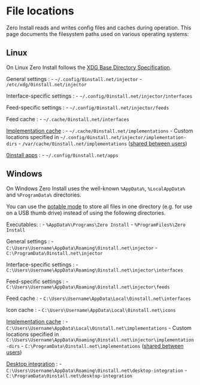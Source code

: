 # File locations

Zero Install reads and writes config files and caches during operation. This page documents the filesystem paths used on various operating systems:

## Linux

On Linux Zero Install follows the [XDG Base Directory Specification](https://specifications.freedesktop.org/basedir-spec/basedir-spec-latest.html).

General settings
:   - `~/.config/0install.net/injector`
    - `/etc/xdg/0install.net/injector`

Interface-specific settings
:   - `~/.config/0install.net/injector/interfaces`

Feed-specific settings
:   - `~/.config/0install.net/injector/feeds`

Feed cache
:   - `~/.cache/0install.net/interfaces`

[Implementation cache](cache.md)
:   - `~/.cache/0install.net/implementations`
    - Custom locations specified in `~/.config/0install.net/injector/implementation-dirs`
    - `/var/cache/0install.net/implementations` ([shared between users](sharing.md#linux))

[0install apps](../basics/using-apps.md)
:   - `~/.config/0install.net/apps`

## Windows

On Windows Zero Install uses the well-known `%AppData%`, `%LocalAppData%` and `%ProgramData%` directories.

You can use the [potable mode](windows.md#portable-mode) to store all files in one directory (e.g. for use on a USB thumb drive) instead of using the following directories.

Executables:
:   - `%AppData%\Programs\Zero Install`
    - `%ProgramFiles%\Zero Install`

General settings
:   - `C:\Users\Username\AppData\Roaming\0install.net\injector`
    - `C:\ProgramData\0install.net\injector`

Interface-specific settings
:   - `C:\Users\Username\AppData\Roaming\0install.net\injector\interfaces`

Feed-specific settings
:   - `C:\Users\Username\AppData\Roaming\0install.net\injector\feeds`

Feed cache
:   - `C:\Users\Username\AppData\Local\0install.net\interfaces`

Icon cache
:   - `C:\Users\Username\AppData\Local\0install.net\icons`

[Implementation cache](cache.md)
:   - `C:\Users\Username\AppData\Local\0install.net\implementations`
    - Custom locations specified in `C:\Users\Username\AppData\Roaming\0install.net\injector\implementation-dirs`
    - `C:\ProgramData\0install.net\implementations`  ([shared between users](sharing.md#windows))

[Desktop integration](../basics/windows.md)
:   - `C:\Users\Username\AppData\Roaming\0install.net\desktop-integration`
    - `C:\ProgramData\0install.net\desktop-integration`
